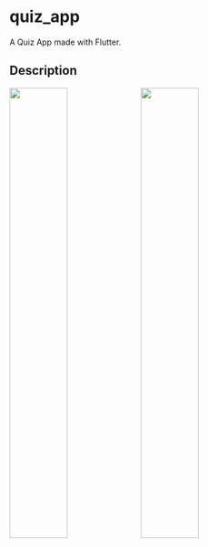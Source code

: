 # quiz_app

A Quiz App made with Flutter.

## Description

<img src="https://user-images.githubusercontent.com/46304263/117213535-a9a8c400-adf3-11eb-8d06-e7a7e3c7606c.png" width="45%"></img> <img src="https://user-images.githubusercontent.com/46304263/117213566-b2999580-adf3-11eb-88d7-077f26df028c.png" width="45%"></img>
